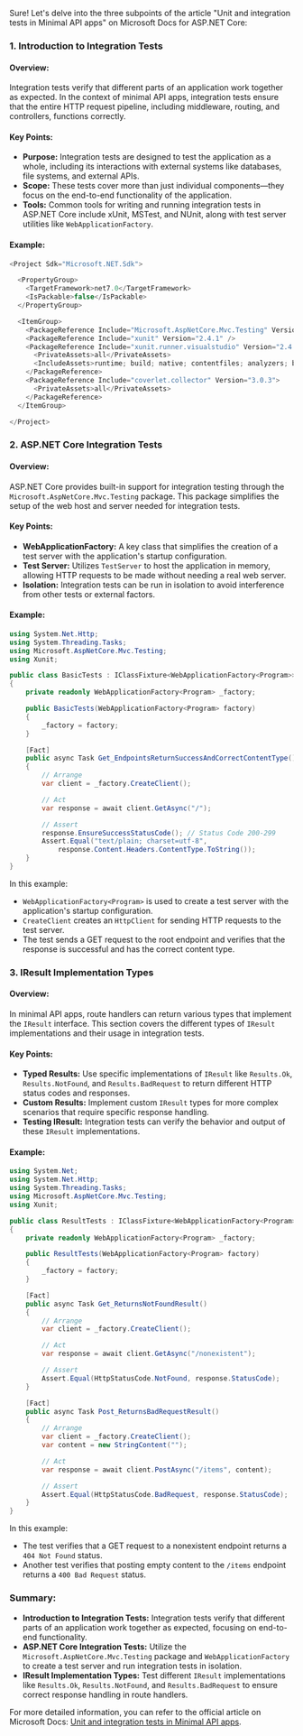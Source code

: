 Sure! Let's delve into the three subpoints of the article "Unit and integration tests in Minimal API apps" on Microsoft Docs for ASP.NET Core:

### 1. Introduction to Integration Tests

#### Overview:
Integration tests verify that different parts of an application work together as expected. In the context of minimal API apps, integration tests ensure that the entire HTTP request pipeline, including middleware, routing, and controllers, functions correctly.

#### Key Points:
- **Purpose:** Integration tests are designed to test the application as a whole, including its interactions with external systems like databases, file systems, and external APIs.
- **Scope:** These tests cover more than just individual components—they focus on the end-to-end functionality of the application.
- **Tools:** Common tools for writing and running integration tests in ASP.NET Core include xUnit, MSTest, and NUnit, along with test server utilities like `WebApplicationFactory`.

#### Example:
```csharp name=IntegrationTests/IntegrationTests.csproj
<Project Sdk="Microsoft.NET.Sdk">

  <PropertyGroup>
    <TargetFramework>net7.0</TargetFramework>
    <IsPackable>false</IsPackable>
  </PropertyGroup>

  <ItemGroup>
    <PackageReference Include="Microsoft.AspNetCore.Mvc.Testing" Version="7.0.0" />
    <PackageReference Include="xunit" Version="2.4.1" />
    <PackageReference Include="xunit.runner.visualstudio" Version="2.4.1">
      <PrivateAssets>all</PrivateAssets>
      <IncludeAssets>runtime; build; native; contentfiles; analyzers; buildtransitive</IncludeAssets>
    </PackageReference>
    <PackageReference Include="coverlet.collector" Version="3.0.3">
      <PrivateAssets>all</PrivateAssets>
    </PackageReference>
  </ItemGroup>

</Project>
```

### 2. ASP.NET Core Integration Tests

#### Overview:
ASP.NET Core provides built-in support for integration testing through the `Microsoft.AspNetCore.Mvc.Testing` package. This package simplifies the setup of the web host and server needed for integration tests.

#### Key Points:
- **WebApplicationFactory:** A key class that simplifies the creation of a test server with the application's startup configuration.
- **Test Server:** Utilizes `TestServer` to host the application in memory, allowing HTTP requests to be made without needing a real web server.
- **Isolation:** Integration tests can be run in isolation to avoid interference from other tests or external factors.

#### Example:
```csharp name=IntegrationTests/BasicTests.cs
using System.Net.Http;
using System.Threading.Tasks;
using Microsoft.AspNetCore.Mvc.Testing;
using Xunit;

public class BasicTests : IClassFixture<WebApplicationFactory<Program>>
{
    private readonly WebApplicationFactory<Program> _factory;

    public BasicTests(WebApplicationFactory<Program> factory)
    {
        _factory = factory;
    }

    [Fact]
    public async Task Get_EndpointsReturnSuccessAndCorrectContentType()
    {
        // Arrange
        var client = _factory.CreateClient();

        // Act
        var response = await client.GetAsync("/");

        // Assert
        response.EnsureSuccessStatusCode(); // Status Code 200-299
        Assert.Equal("text/plain; charset=utf-8",
            response.Content.Headers.ContentType.ToString());
    }
}
```

In this example:
- `WebApplicationFactory<Program>` is used to create a test server with the application's startup configuration.
- `CreateClient` creates an `HttpClient` for sending HTTP requests to the test server.
- The test sends a GET request to the root endpoint and verifies that the response is successful and has the correct content type.

### 3. IResult Implementation Types

#### Overview:
In minimal API apps, route handlers can return various types that implement the `IResult` interface. This section covers the different types of `IResult` implementations and their usage in integration tests.

#### Key Points:
- **Typed Results:** Use specific implementations of `IResult` like `Results.Ok`, `Results.NotFound`, and `Results.BadRequest` to return different HTTP status codes and responses.
- **Custom Results:** Implement custom `IResult` types for more complex scenarios that require specific response handling.
- **Testing IResult:** Integration tests can verify the behavior and output of these `IResult` implementations.

#### Example:
```csharp name=IntegrationTests/ResultTests.cs
using System.Net;
using System.Net.Http;
using System.Threading.Tasks;
using Microsoft.AspNetCore.Mvc.Testing;
using Xunit;

public class ResultTests : IClassFixture<WebApplicationFactory<Program>>
{
    private readonly WebApplicationFactory<Program> _factory;

    public ResultTests(WebApplicationFactory<Program> factory)
    {
        _factory = factory;
    }

    [Fact]
    public async Task Get_ReturnsNotFoundResult()
    {
        // Arrange
        var client = _factory.CreateClient();

        // Act
        var response = await client.GetAsync("/nonexistent");

        // Assert
        Assert.Equal(HttpStatusCode.NotFound, response.StatusCode);
    }

    [Fact]
    public async Task Post_ReturnsBadRequestResult()
    {
        // Arrange
        var client = _factory.CreateClient();
        var content = new StringContent("");

        // Act
        var response = await client.PostAsync("/items", content);

        // Assert
        Assert.Equal(HttpStatusCode.BadRequest, response.StatusCode);
    }
}
```

In this example:
- The test verifies that a GET request to a nonexistent endpoint returns a `404 Not Found` status.
- Another test verifies that posting empty content to the `/items` endpoint returns a `400 Bad Request` status.

### Summary:

- **Introduction to Integration Tests:** Integration tests verify that different parts of an application work together as expected, focusing on end-to-end functionality.
- **ASP.NET Core Integration Tests:** Utilize the `Microsoft.AspNetCore.Mvc.Testing` package and `WebApplicationFactory` to create a test server and run integration tests in isolation.
- **IResult Implementation Types:** Test different `IResult` implementations like `Results.Ok`, `Results.NotFound`, and `Results.BadRequest` to ensure correct response handling in route handlers.

For more detailed information, you can refer to the official article on Microsoft Docs: [Unit and integration tests in Minimal API apps](https://docs.microsoft.com/en-us/aspnet/core/test/integration-tests).